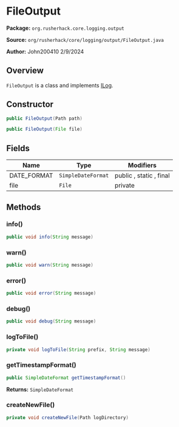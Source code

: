# FileOutput

**Package:** `org.rusherhack.core.logging.output`

**Source:** `org/rusherhack/core/logging/output/FileOutput.java`

**Author:** John200410 2/9/2024



## Overview

`FileOutput` is a class and implements [ILog](/core/logging/ILog.md).

## Constructor

```java
public FileOutput(Path path)
```

```java
public FileOutput(File file)
```

## Fields

| Name | Type | Modifiers |
|------|------|----------|
| DATE_FORMAT | `SimpleDateFormat` | public , static , final |
| file | `File` | private |


## Methods

### info()

```java
public void info(String message)
```

### warn()

```java
public void warn(String message)
```

### error()

```java
public void error(String message)
```

### debug()

```java
public void debug(String message)
```

### logToFile()

```java
private void logToFile(String prefix, String message)
```

### getTimestampFormat()

```java
public SimpleDateFormat getTimestampFormat()
```

**Returns:** `SimpleDateFormat`

### createNewFile()

```java
private void createNewFile(Path logDirectory)
```

